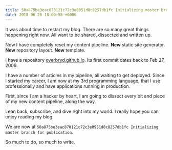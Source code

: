 ```yaml
---
title: 50a875be3eac870121c72c3e0951d8c8257db1fc Initializing master branch for publication
date: 2018-06-28 18:00:55 +0000
---
```


It was about time to restart my blog. There are so many great things happening right now.
All want to be shared, dissected and written up.

Now I have completely reset my content pipeline. **New** static site generator. **New** repository layout. **New** template.
<!--more-->

I have a repository [overbryd.github.io](https://github.com/Overbryd/overbryd.github.io "Overbryd/overbryd.github.io"). Its first commit dates back to Feb 27, 2009.

I have a number of articles in my pipeline, all waiting to get deployed. Since I started my career, I am now at my 3rd programming language, that I use professionally and have applications running in production.

First, since I am a hacker by heart, I am going to dissect every bit and piece of my new content pipeline, along the way.

Lean back, subscribe, and dive right into my world. I really hope you can enjoy reading my blog.

We are now at `50a875be3eac870121c72c3e0951d8c8257db1fc Initializing master branch for publication`.

So much to do, so much to write.
